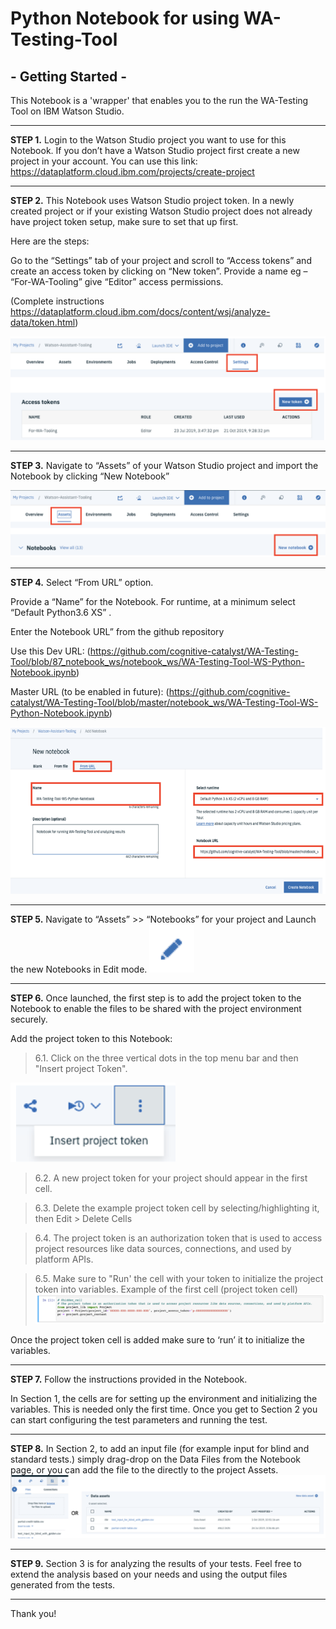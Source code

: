 # Python Notebook for using WA-Testing-Tool
## - Getting Started -

This Notebook is a 'wrapper' that enables you to the run the WA-Testing Tool on IBM Watson Studio. 

---
**STEP 1.**	Login to the Watson Studio project you want to use for this Notebook. If you don’t have a Watson Studio project first create a new project in your account. You can use this link:
https://dataplatform.cloud.ibm.com/projects/create-project

---
**STEP 2.**	This Notebook uses Watson Studio project token. In a newly created project or if your existing Watson Studio project does not already have project token setup, make sure to set that up first. 

Here are the steps:

Go to the “Settings” tab of your project and scroll to “Access tokens” and create an access token by clicking on “New token”. Provide a name eg – “For-WA-Tooling” give “Editor” access permissions.

(Complete instructions https://dataplatform.cloud.ibm.com/docs/content/wsj/analyze-data/token.html)
 
![step2](images/step2.png)

---
**STEP 3.**	Navigate to “Assets” of your Watson Studio project and import the Notebook by clicking “New Notebook”

 ![step3](images/step3.png)

---
**STEP 4.**	Select “From URL” option.

Provide a “Name” for the Notebook. For runtime, at a minimum select “Default Python3.6 XS” .

Enter the Notebook URL” from the github repository

Use this Dev URL: 
(https://github.com/cognitive-catalyst/WA-Testing-Tool/blob/87_notebook_ws/notebook_ws/WA-Testing-Tool-WS-Python-Notebook.ipynb)

Master URL (to be enabled in future): 
(https://github.com/cognitive-catalyst/WA-Testing-Tool/blob/master/notebook_ws/WA-Testing-Tool-WS-Python-Notebook.ipynb) 

![step4](images/step4.png)
 
---
**STEP 5.**	Navigate to “Assets” >> “Notebooks” for your project and Launch the new Notebooks in Edit mode. ![step5](images/step5.png)

---
**STEP 6.**	Once launched, the first step is to add the project token to the Notebook to enable the files to be shared with the project environment securely. 

Add the project token to this Notebook:

> 6.1.	Click on the three vertical dots in the top menu bar and then "Insert project Token".
 
 ![step6.1](images/step6.1.png)

> 6.2.	A new project token for your project should appear in the first cell.

> 6.3.	Delete the example project token cell by selecting/highlighting it, then Edit > Delete Cells

> 6.4.	The project token is an authorization token that is used to access project resources like data sources, connections, and used by platform APIs.

> 6.5.	Make sure to "Run' the cell with your token to initialize the project token into variables.
  Example of the first cell (project token cell)
  ![step6.5](images/step6.5.png)


Once the project token cell is added make sure to ‘run’ it to initialize the variables.

---
**STEP 7.**	Follow the instructions provided in the Notebook.

In Section 1, the cells are for setting up the environment and initializing the variables. This is needed only the first time. Once you get to Section 2 you can start configuring the test parameters and running the test. 

---
**STEP 8.**	In Section 2, to add an input file (for example input for blind and standard tests.) simply drag-drop on the Data Files from the Notebook page, or you can add the file to the directly to the project Assets.
![step8](images/step8.png)
 
---
**STEP 9.**	Section 3 is for analyzing the results of your tests. Feel free to extend the analysis based on your needs and using the output files generated from the tests.

---
Thank you!
